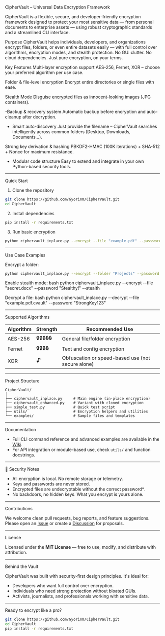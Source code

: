  CipherVault – Universal Data Encryption Framework

CipherVault is a flexible, secure, and developer-friendly encryption framework designed to protect your most sensitive data — from personal documents to enterprise assets — using robust cryptographic standards and a streamlined CLI interface.

Purpose
CipherVault helps individuals, developers, and organizations encrypt files, folders, or even entire datasets easily — with full control over algorithms, encryption modes, and stealth protection. No GUI clutter. No cloud dependencies. Just pure encryption, on your terms.

 Key Features
Multi-layer encryption support
  AES-256, Fernet, XOR – choose your preferred algorithm per use case.

Folder & file-level encryption 
  Encrypt entire directories or single files with ease.

Stealth Mode
  Disguise encrypted files as innocent-looking images (JPG containers).

-Backup & recovery system 
  Automatic backup before encryption and auto-cleanup after decryption.

- Smart auto-discovery 
  Just provide the filename – CipherVault searches intelligently across common folders (Desktop, Downloads, Documents…).

Strong key derivation & hashing
  PBKDF2-HMAC (100K iterations) + SHA-512 + Nonce for maximum resistance.

- Modular code structure 
  Easy to extend and integrate in your own Python-based security tools.

---

Quick Start

 1. Clone the repository
```bash
git clone https://github.com/Gyorinm/CipherVault.git
cd CipherVault
```

 2. Install dependencies
```bash
pip install -r requirements.txt
```

 3. Run basic encryption
```bash
python ciphervault_inplace.py --encrypt --file "example.pdf" --password "StrongKey123"
```

---

Use Case Examples

Encrypt a folder:
```bash
python ciphervault_inplace.py --encrypt --folder "Projects" --password "MyFolderKey"
```

Enable stealth mode:
bash
python ciphervault_inplace.py --encrypt --file "secret.docx" --password "Stealthy!" --stealth


 Decrypt a file:
bash
python ciphervault_inplace.py --decrypt --file "example.pdf.cvault" --password "StrongKey123"


---

Supported Algorithms

| Algorithm  | Strength        | Recommended Use        |
|------------|------------------|--------------------------|
| AES-256    | 🔒🔒🔒🔒🔒   | General file/folder encryption |
| Fernet     | 🔒🔒🔒🔒     | Text and config encryption     |
| XOR        | 🔓             | Obfuscation or speed-based use (not secure alone) |

---

Project Structure

```
CipherVault/
│
├── ciphervault_inplace.py     # Main engine (in-place encryption)
├── ciphervault_enhanced.py    # Variant with cloned encryption
├── simple_test.py             # Quick test script
├── utils/                     # Encryption helpers and utilities
└── examples/                  # Sample files and templates
```

---

Documentation

- Full CLI command reference and advanced examples are available in the [Wiki](https://github.com/Gyorinm/CipherVault/wiki).
- For API integration or module-based use, check `utils/` and function docstrings.

---

🧪 Security Notes

- All encryption is local. No remote storage or telemetry.
- Keys and passwords are never stored.
- Encrypted files are undecryptable without the correct password*.
- No backdoors, no hidden keys. What you encrypt is yours alone.

---

Contributions

We welcome clean pull requests, bug reports, and feature suggestions. Please open an [Issue](https://github.com/Gyorinm/CipherVault/issues) or create a [Discussion](https://github.com/Gyorinm/CipherVault/discussions) for proposals.

---

 License

Licensed under the **MIT License** — free to use, modify, and distribute with attribution.

---

Behind the Vault

CipherVault was built with security-first design principles. It's ideal for:
- Developers who want full control over encryption.
- Individuals who need strong protection without bloated GUIs.
- Activists, journalists, and professionals working with sensitive data.

---

Ready to encrypt like a pro?

```bash
git clone https://github.com/Gyorinm/CipherVault.git
cd CipherVault
pip install -r requirements.txt
```


